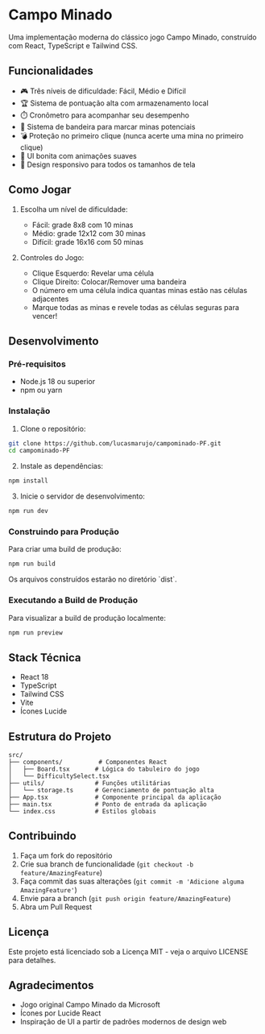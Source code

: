# Campo Minado

Uma implementação moderna do clássico jogo Campo Minado, construído com React, TypeScript e Tailwind CSS.


## Funcionalidades

- 🎮 Três níveis de dificuldade: Fácil, Médio e Difícil
- 🏆 Sistema de pontuação alta com armazenamento local
- ⏱️ Cronômetro para acompanhar seu desempenho
- 🚩 Sistema de bandeira para marcar minas potenciais
- 💣 Proteção no primeiro clique (nunca acerte uma mina no primeiro clique)
- 🎨 UI bonita com animações suaves
- 📱 Design responsivo para todos os tamanhos de tela

## Como Jogar

1. Escolha um nível de dificuldade:
   - Fácil: grade 8x8 com 10 minas
   - Médio: grade 12x12 com 30 minas
   - Difícil: grade 16x16 com 50 minas

2. Controles do Jogo:
   - Clique Esquerdo: Revelar uma célula
   - Clique Direito: Colocar/Remover uma bandeira
   - O número em uma célula indica quantas minas estão nas células adjacentes
   - Marque todas as minas e revele todas as células seguras para vencer!

## Desenvolvimento

### Pré-requisitos

- Node.js 18 ou superior
- npm ou yarn

### Instalação

1. Clone o repositório:
```bash
git clone https://github.com/lucasmarujo/campominado-PF.git
cd campominado-PF
```

2. Instale as dependências:
```bash
npm install
```

3. Inicie o servidor de desenvolvimento:
```bash
npm run dev
```

### Construindo para Produção

Para criar uma build de produção:

```bash
npm run build
```

Os arquivos construídos estarão no diretório \`dist\`.

### Executando a Build de Produção

Para visualizar a build de produção localmente:

```bash
npm run preview
```

## Stack Técnica

- React 18
- TypeScript
- Tailwind CSS
- Vite
- Ícones Lucide

## Estrutura do Projeto

```
src/
├── components/          # Componentes React
│   ├── Board.tsx       # Lógica do tabuleiro do jogo
│   └── DifficultySelect.tsx
├── utils/              # Funções utilitárias
│   └── storage.ts      # Gerenciamento de pontuação alta
├── App.tsx             # Componente principal da aplicação
├── main.tsx            # Ponto de entrada da aplicação
└── index.css           # Estilos globais
```

## Contribuindo

1. Faça um fork do repositório
2. Crie sua branch de funcionalidade (`git checkout -b feature/AmazingFeature`)
3. Faça commit das suas alterações (`git commit -m 'Adicione alguma AmazingFeature'`)
4. Envie para a branch (`git push origin feature/AmazingFeature`)
5. Abra um Pull Request

## Licença

Este projeto está licenciado sob a Licença MIT - veja o arquivo LICENSE para detalhes.

## Agradecimentos

- Jogo original Campo Minado da Microsoft
- Ícones por Lucide React
- Inspiração de UI a partir de padrões modernos de design web
